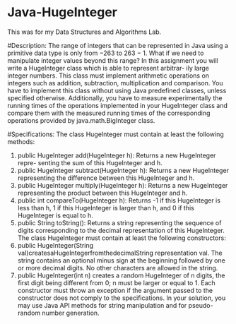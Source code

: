 # Java-HugeInteger
This was for my Data Structures and Algorithms Lab.

#Description: 
The range of integers that can be represented in Java using a primitive data type is only from −263 to 263 − 1. What if we need to manipulate integer values beyond this range?
In this assignment you will write a HugeInteger class which is able to represent arbitrar- ily large integer numbers. This class must implement arithmetic operations on integers such as addition, subtraction, multiplication and comparison. You have to implement this class without using Java predefined classes, unless specified otherwise.
Additionally, you have to measure experimentally the running times of the operations implemented in your HugeInteger class and compare them with the measured running times of the corresponding operations provided by java.math.BigInteger class.

#Specifications:
The class HugeInteger must contain at least the following methods:
1) public HugeInteger add(HugeInteger h): Returns a new HugeInteger repre- senting the sum of this HugeInteger and h.
2) public HugeInteger subtract(HugeInteger h): Returns a new HugeInteger representing the difference between this HugeInteger and h.
3) public HugeInteger multiply(HugeInteger h): Returns a new HugeInteger representing the product between this HugeInteger and h.
4) public int compareTo(HugeInteger h): Returns -1 if this HugeInteger is less than h, 1 if this HugeInteger is larger than h, and 0 if this HugeInteger is equal to h.
5) public String toString(): Returns a string representing the sequence of digits corresponding to the decimal representation of this HugeInteger.
The class HugeInteger must contain at least the following constructors:
1) public HugeInteger(String val)createsaHugeIntegerfromthedecimalString representation val. The string contains an optional minus sign at the beginning followed by one or more decimal digits. No other characters are allowed in the string.
2) public HugeInteger(int n) creates a random HugeInteger of n digits, the first digit being different from 0; n must be larger or equal to 1.
Each constructor must throw an exception if the argument passed to the constructor does not comply to the specifications. In your solution, you may use Java API methods for string manipulation and for pseudo-random number generation.
